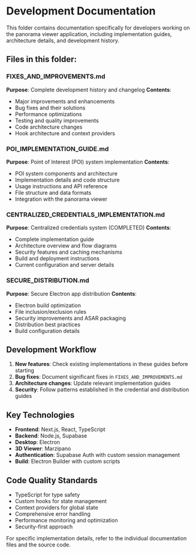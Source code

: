 # Development Documentation

This folder contains documentation specifically for developers working on the panorama viewer application, including implementation guides, architecture details, and development history.

## Files in this folder:

### FIXES_AND_IMPROVEMENTS.md

**Purpose**: Complete development history and changelog
**Contents**:

- Major improvements and enhancements
- Bug fixes and their solutions
- Performance optimizations
- Testing and quality improvements
- Code architecture changes
- Hook architecture and context providers

### POI_IMPLEMENTATION_GUIDE.md

**Purpose**: Point of Interest (POI) system implementation
**Contents**:

- POI system components and architecture
- Implementation details and code structure
- Usage instructions and API reference
- File structure and data formats
- Integration with the panorama viewer

### CENTRALIZED_CREDENTIALS_IMPLEMENTATION.md

**Purpose**: Centralized credentials system (COMPLETED)
**Contents**:

- Complete implementation guide
- Architecture overview and flow diagrams
- Security features and caching mechanisms
- Build and deployment instructions
- Current configuration and server details

### SECURE_DISTRIBUTION.md

**Purpose**: Secure Electron app distribution
**Contents**:

- Electron build optimization
- File inclusion/exclusion rules
- Security improvements and ASAR packaging
- Distribution best practices
- Build configuration details

## Development Workflow

1. **New features**: Check existing implementations in these guides before starting
2. **Bug fixes**: Document significant fixes in `FIXES_AND_IMPROVEMENTS.md`
3. **Architecture changes**: Update relevant implementation guides
4. **Security**: Follow patterns established in the credential and distribution guides

## Key Technologies

- **Frontend**: Next.js, React, TypeScript
- **Backend**: Node.js, Supabase
- **Desktop**: Electron
- **3D Viewer**: Marzipano
- **Authentication**: Supabase Auth with custom session management
- **Build**: Electron Builder with custom scripts

## Code Quality Standards

- TypeScript for type safety
- Custom hooks for state management
- Context providers for global state
- Comprehensive error handling
- Performance monitoring and optimization
- Security-first approach

For specific implementation details, refer to the individual documentation files and the source code.
